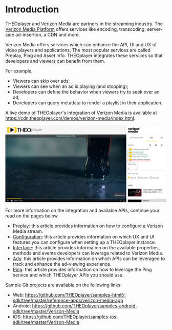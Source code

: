 # Introduction

THEOplayer and Verizon Media are partners in the streaming industry. The [Verizon Media Platform](https://www.verizondigitalmedia.com/) offers services like encoding, transcoding, server-side ad-insertion, a CDN and more.

Verizon Media offers services which can enhance the API, UI and UX of video players and applications. The most popular services are called Preplay, Ping and Asset Info. THEOplayer integrates these services so that developers and viewers can benefit from them.

For example,

* Viewers can skip over ads;
* Viewers can see when an ad is playing (and stopping);
* Developers can define the behavior when viewers try to seek over an ad;
* Developers can query metadata to render a playlist in their application.

A live demo of THEOplayer's integration of Verizon Media is available at https://cdn.theoplayer.com/demos/verizon-media/index.html.

![VerizonMediaDemo](../../../assets/img/VerizonMediaDemo.png "Verizon Media Demo")

For more information on the integration and available APIs, continue your read on the pages below.

- [Preplay](../../../how-to-guides/07-miscellaneous/02-verizon-media/01-preplay.md): this article provides information on how to configure a Verizon Media stream.
- [Configuration](04-configuration.md): this article provides information on which UX and UI features you can configure when setting up a THEOplayer instance.
- [Interface](05-interface.md): this article provides information on the available properties, methods and events developers can leverage related to Verizon Media.
- [Ads](../../../how-to-guides/07-miscellaneous/02-verizon-media/02-ads.md): this article provides information on which APIs can be leveraged to track and enhance the ad-viewing experience.
- [Ping](../../../how-to-guides/07-miscellaneous/02-verizon-media/03-ping.md): this article provides information on how to leverage the Ping service and which THEOplayer APIs you should use.

Sample Git projects are available on the following links:

* Web: https://github.com/THEOplayer/samples-html5-sdk/tree/master/reference-apps/verizon-media-app
* Android: https://github.com/THEOplayer/samples-android-sdk/tree/master/Verizon-Media
* iOS: https://github.com/THEOplayer/samples-ios-sdk/tree/master/Verizon-Media

 